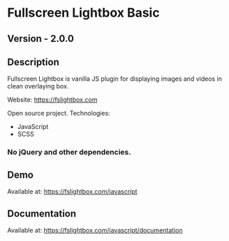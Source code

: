 # Fullscreen Lightbox Basic

## Version - 2.0.0

## Description
Fullscreen Lightbox is vanilla JS plugin for displaying images and videos in clean overlaying box.

Website: https://fslightbox.com

Open source project.
Technologies:
- JavaScript
- SCSS
### No jQuery and other dependencies.
 
## Demo
Available at: https://fslightbox.com/javascript

## Documentation
Available at: https://fslightbox.com/javascript/documentation
